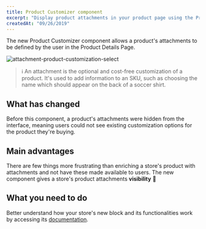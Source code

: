 ```yaml
---
title: Product Customizer component
excerpt: "Display product attachments in your product page using the Product Customizer component."
createdAt: "09/26/2019"
---
```


The new Product Customizer component allows a product's attachments to be defined by the user in the Product Details Page.

![attachment-product-customization-select](https://user-images.githubusercontent.com/52087100/65711995-707f6e00-e06c-11e9-8faa-43aecfed3e51.png)

> ℹ️ An attachment is the optional and cost-free customization of a product. It's used to add information to an SKU, such as choosing the name which should appear on the back of a soccer shirt.

## What has changed

Before this component, a product's attachments were hidden from the interface, meaning users could not see existing customization options for the product they're buying. 

## Main advantages

There are few things more frustrating than enriching a store's product with attachments and not have these made available to users. The new component gives a store's product attachments **visibility** :tada: 

## What you need to do

Better understand how your store's new block and its functionalities work by accessing its [documentation](https://vtex.io/docs/components/product/vtex.product-customizer).
